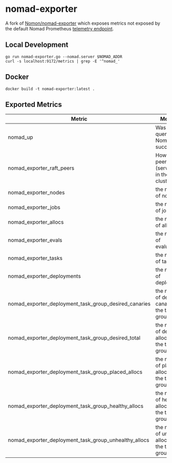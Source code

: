 # nomad-exporter

A fork of [Nomon/nomad-exporter](https://github.com/Nomon/nomad-exporter) which
exposes metrics not exposed by the default Nomad Prometheus
[telemetry endpoint](https://www.nomadproject.io/docs/agent/telemetry.html).

## Local Development

```
go run nomad-exporter.go --nomad.server $NOMAD_ADDR
curl -s localhost:9172/metrics | grep -E '^nomad_'
```

## Docker

```
docker build -t nomad-exporter:latest .
```

## Exported Metrics

| Metric | Meaning | Labels |
| ------ | ------- | ------ |
| nomad_up | Was the last query of Nomad successful. | |
| nomad_exporter_raft_peers | How many peers (servers) are in the Raft cluster. | |
| nomad_exporter_nodes | the number of nodes | datacenter,class,drain,status |
| nomad_exporter_jobs | the number of jobs | status,type |
| nomad_exporter_allocs | the number of allocs | client_status,desired_status,job_type,node_id |
| nomad_exporter_evals | the number of evaluations | status |
| nomad_exporter_tasks | the number of tasks | state,failed,job_type,node_id |
| nomad_exporter_deployments | the number of deployments | status,job_id |
| nomad_exporter_deployment_task_group_desired_canaries | the number of desired canaries for the task group | job_id,deployment_id,task_group,promoted |
| nomad_exporter_deployment_task_group_desired_total | the number of desired allocs for the task group | job_id,deployment_id,task_group,promoted |
| nomad_exporter_deployment_task_group_placed_allocs | the number of placed allocs for the task group | job_id,deployment_id,task_group,promoted |
| nomad_exporter_deployment_task_group_healthy_allocs | the number of healthy allocs for the task group | job_id,deployment_id,task_group,promoted |
| nomad_exporter_deployment_task_group_unhealthy_allocs | the number of unhealthy allocs for the task group | job_id,deployment_id,task_group,promoted |
